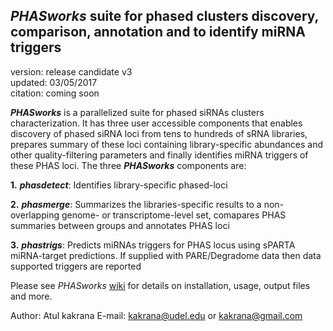 ## *PHASworks* suite for phased clusters discovery, comparison, annotation and to identify miRNA triggers

version: release candidate v3    
updated: 03/05/2017    
citation: coming soon   

***PHASworks*** is a parallelized suite for phased siRNAs clusters characterization. It has three user accessible components that enables discovery of phased siRNA loci from tens to hundreds of sRNA libraries, prepares summary of these loci containing library-specific abundances and other quality-filtering parameters and finally identifies miRNA triggers of these PHAS loci. The three ***PHASworks*** components are:

**1.** ***phasdetect***: Identifies library-specific phased-loci

**2.** ***phasmerge***: Summarizes the libraries-specific results to a non-overlapping genome- or transcriptome-level set, comapares PHAS summaries between groups and annotates PHAS loci

**3.** ***phastrigs***: Predicts miRNAs triggers for PHAS locus using sPARTA miRNA-target predictions. If supplied with PARE/Degradome data then data supported triggers are reported

Please see *PHASworks* [wiki](https://github.com/atulkakrana/PHASworks/wiki) for details on installation, usage, output files and more.

Author: Atul kakrana
E-mail: kakrana@udel.edu or kakrana@gmail.com
